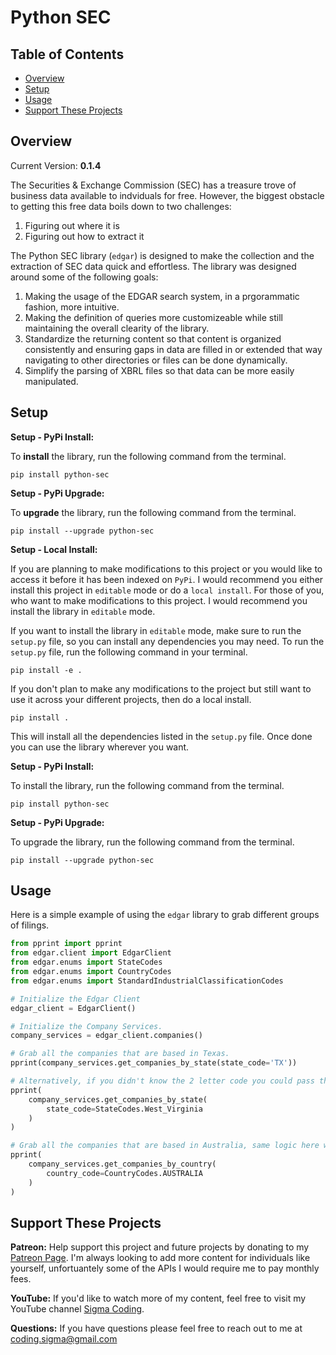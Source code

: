 # Python SEC

## Table of Contents

- [Overview](#overview)
- [Setup](#setup)
- [Usage](#usage)
- [Support These Projects](#support-these-projects)

## Overview

Current Version: **0.1.4**

The Securities & Exchange Commission (SEC) has a treasure trove of business data available to indviduals
for free. However, the biggest obstacle to getting this free data boils down to two challenges:

1. Figuring out where it is
2. Figuring out how to extract it

The Python SEC library (`edgar`) is designed to make the collection and the extraction of SEC data quick
and effortless. The library was designed around some of the following goals:

1. Making the usage of the EDGAR search system, in a prgorammatic fashion, more intuitive.
2. Making the definition of queries more customizeable while still maintaining the overall clearity
   of the library.
3. Standardize the returning content so that content is organized consistently and ensuring gaps in data
   are filled in or extended that way navigating to other directories or files can be done dynamically.
4. Simplify the parsing of XBRL files so that data can be more easily manipulated.

## Setup

**Setup - PyPi Install:**

To **install** the library, run the following command from the terminal.

```console
pip install python-sec
```

**Setup - PyPi Upgrade:**

To **upgrade** the library, run the following command from the terminal.

```console
pip install --upgrade python-sec
```

**Setup - Local Install:**

If you are planning to make modifications to this project or you would like to access it
before it has been indexed on `PyPi`. I would recommend you either install this project
in `editable` mode or do a `local install`. For those of you, who want to make modifications
to this project. I would recommend you install the library in `editable` mode.

If you want to install the library in `editable` mode, make sure to run the `setup.py`
file, so you can install any dependencies you may need. To run the `setup.py` file,
run the following command in your terminal.

```console
pip install -e .
```

If you don't plan to make any modifications to the project but still want to use it across
your different projects, then do a local install.

```console
pip install .
```

This will install all the dependencies listed in the `setup.py` file. Once done
you can use the library wherever you want.

**Setup - PyPi Install:**

To install the library, run the following command from the terminal.

```console
pip install python-sec
```

**Setup - PyPi Upgrade:**

To upgrade the library, run the following command from the terminal.

```console
pip install --upgrade python-sec
```

## Usage

Here is a simple example of using the `edgar` library to grab different groups of filings.

```python
from pprint import pprint
from edgar.client import EdgarClient
from edgar.enums import StateCodes
from edgar.enums import CountryCodes
from edgar.enums import StandardIndustrialClassificationCodes

# Initialize the Edgar Client
edgar_client = EdgarClient()

# Initialize the Company Services.
company_services = edgar_client.companies()

# Grab all the companies that are based in Texas.
pprint(company_services.get_companies_by_state(state_code='TX'))

# Alternatively, if you didn't know the 2 letter code you could pass through an Enum.
pprint(
    company_services.get_companies_by_state(
        state_code=StateCodes.West_Virginia
    )
)

# Grab all the companies that are based in Australia, same logic here with the Enums.
pprint(
    company_services.get_companies_by_country(
        country_code=CountryCodes.AUSTRALIA
    )
)
```

## Support These Projects

**Patreon:**
Help support this project and future projects by donating to my [Patreon Page](https://www.patreon.com/sigmacoding). I'm
always looking to add more content for individuals like yourself, unfortuantely some of the APIs I would require me to
pay monthly fees.

**YouTube:**
If you'd like to watch more of my content, feel free to visit my YouTube channel [Sigma Coding](https://www.youtube.com/c/SigmaCoding).

**Questions:**
If you have questions please feel free to reach out to me at [coding.sigma@gmail.com](mailto:coding.sigma@gmail.com?subject=[GitHub]%20Fred%20Library)
